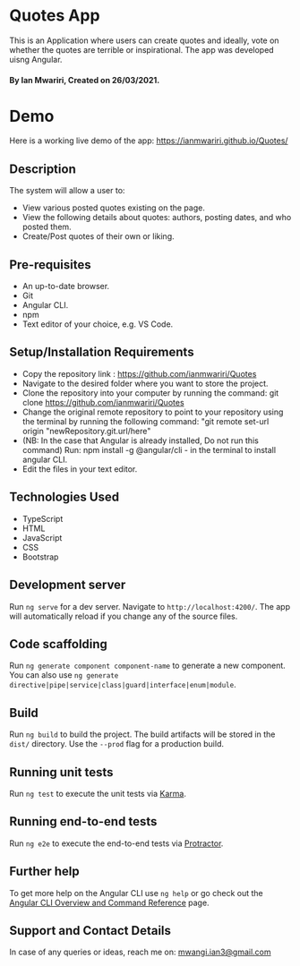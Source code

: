 # Quotes App

This is an Application where users can create quotes and ideally, vote on whether the quotes are terrible or inspirational. The app was developed uisng Angular.


#### By Ian Mwariri, Created on 26/03/2021.

# Demo 
Here is a working live demo of the app: https://ianmwariri.github.io/Quotes/

## Description
The system will allow a user to:
* View various posted quotes existing on the page.
* View the following details about quotes: authors, posting dates, and who posted them.
* Create/Post quotes of their own or liking.

## Pre-requisites
* An up-to-date browser.
* Git
* Angular CLI.
* npm
* Text editor of your choice, e.g. VS Code.

## Setup/Installation Requirements
* Copy the repository link : https://github.com/ianmwariri/Quotes
* Navigate to the desired folder where you want to store the project.
* Clone the repository into your computer by running the command: git clone https://github.com/ianmwariri/Quotes
* Change the original remote repository to point to your repository using the terminal by running the following command: "git remote set-url origin "newRepository.git.url/here"
* (NB: In the case that Angular is already installed, Do not run this command) Run: npm install -g @angular/cli - in the terminal to install angular CLI.
* Edit the files in your text editor.

## Technologies Used
* TypeScript
* HTML
* JavaScript
* CSS
* Bootstrap

## Development server

Run `ng serve` for a dev server. Navigate to `http://localhost:4200/`. The app will automatically reload if you change any of the source files.

## Code scaffolding

Run `ng generate component component-name` to generate a new component. You can also use `ng generate directive|pipe|service|class|guard|interface|enum|module`.

## Build

Run `ng build` to build the project. The build artifacts will be stored in the `dist/` directory. Use the `--prod` flag for a production build.

## Running unit tests

Run `ng test` to execute the unit tests via [Karma](https://karma-runner.github.io).

## Running end-to-end tests

Run `ng e2e` to execute the end-to-end tests via [Protractor](http://www.protractortest.org/).

## Further help

To get more help on the Angular CLI use `ng help` or go check out the [Angular CLI Overview and Command Reference](https://angular.io/cli) page.


## Support and Contact Details
In case of any queries or ideas, reach me on: mwangi.ian3@gmail.com
